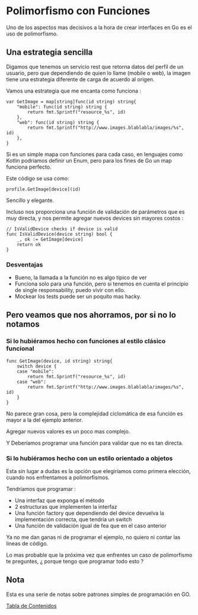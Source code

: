 # Polimorfismo con Funciones

Uno de los aspectos mas decisivos a la hora de crear interfaces en Go es el uso de polimorfismo.

## Una estrategia sencilla

Digamos que tenemos un servicio rest que retorna datos del perfil de un usuario, pero que dependiendo de quien lo llame (mobile o web), la imagen tiene una estrategia diferente de carga de acuerdo al origen.

Vamos una estrategia que me encanta como funciona :

```
var GetImage = map[string]func(id string) string{
	"mobile": func(id string) string {
		return fmt.Sprintf("resource_%s", id)
	},
	"web": func(id string) string {
		return fmt.Sprintf("http://www.images.blablabla/images/%s", id)
	},
}
```

Si es un simple mapa con funciones para cada caso, en lenguajes como Kotlin podriamos definir un Enum, pero para los fines de Go un map funciona perfecto.

Este código se usa como:

```
profile.GetImage[device](id)
```

Sencillo y elegante.

Incluso nos proporciona una función de validación de parámetros que es muy directa, y nos permite agregar nuevos devices sin mayores costos :

```
// IsValidDevice checks if device is valid
func IsValidDevice(device string) bool {
	_, ok := GetImage[device]
	return ok
}
```

### Desventajas

* Bueno, la llamada a la función no es algo típico de ver
* Funciona solo para una función, pero si tenemos en cuenta el principio de single responsability, puedo vivir con ello.
* Mockear los tests puede ser un poquito mas hacky.

## Pero veamos que nos ahorramos, por si no lo notamos 

### Si lo hubiéramos hecho con funciones al estilo clásico funcional

```
func GetImage(device, id string) string{
	switch device {
	case "mobile":
		return fmt.Sprintf("resource_%s", id)
	case "web":
		return fmt.Sprintf("http://www.images.blablabla/images/%s", id)
	}
}
```

No parece gran cosa, pero la complejidad ciclomática de esa función es mayor a la del ejemplo anterior. 

Agregar nuevos valores es un poco mas complejo.

Y Deberíamos programar una función para validar que no es tan directa.

### Si lo hubiéramos hecho con un estilo orientado a objetos

Esta sin lugar a dudas es la opción que elegiríamos como primera elección, cuando nos enfrentamos a polimorfismos.

Tendríamos que programar :

* Una interfaz que exponga el método
* 2 estructuras que implementen la interfaz
* Una función factory que dependiendo del device devuelva la implementación correcta, que tendría un switch 
* Una función de validación igual de fea que en el caso anterior

Ya no me dan ganas ni de programar el ejemplo, no quiero ni contar las lineas de código.

Lo mas probable que la próxima vez que enfrentes un caso de polimorfismo te preguntes, ¿ porque tengo que programar todo esto ?

## Nota

Esta es una serie de notas sobre patrones simples de programación en GO.

[Tabla de Contenidos](https://github.com/nmarsollier/go_index)
